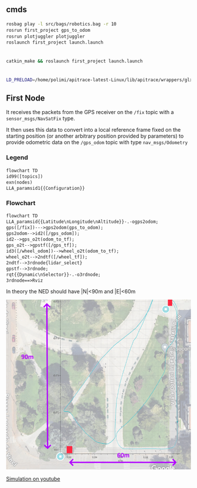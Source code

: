 ## cmds

```bash
rosbag play -l src/bags/robotics.bag -r 10
rosrun first_project gps_to_odom
rosrun plotjuggler plotjuggler
roslaunch first_project launch.launch


catkin_make && roslaunch first_project launch.launch


LD_PRELOAD=/home/polimi/apitrace-latest-Linux/lib/apitrace/wrappers/glxtrace.so rviz -d  /home/polimi/robotics/src/first_project/lidar.rviz
```

## First Node

It receives the packets from the GPS receiver on the `/fix` topic with a `sensor_msgs/NavSatFix` type.

It then uses this data to convert into a local reference frame fixed on the starting position (or another arbitrary position provided by parameters) to provide odometric data on the `/gps_odom` topic with type `nav_msgs/Odometry` 

### Legend
```mermaid
flowchart TD
id99([topics])
exn(nodes)
LLA_paramsid1{{Configuration}}
```
### Flowchart
```mermaid
flowchart TD
LLA_paramsid{{Latitude\nLongitude\nAltitude}}-.-ogps2odom;
gps([/fix])--->gps2odom(gps_to_odom);
gps2odom-->id2([/gps_odom]);
id2-->gps_o2t(odom_to_tf);
gps_o2t-->gpstf([/gps_tf]);
id3([/wheel_odom])-->wheel_o2t(odom_to_tf);
wheel_o2t-->2ndtf([/wheel_tf]);
2ndtf-->3rdnode{lidar_select}
gpstf-->3rdnode;
rqt{{Dynamic\nSelector}}-.-o3rdnode;
3rdnode==>Rviz
```

In theory the NED should have |N|<90m and |E|<60m

![overlay of GPS track and satellite photo](map_estimate.png)

[Simulation on youtube](https://www.youtube.com/watch?v=i_nodEOdT5w)